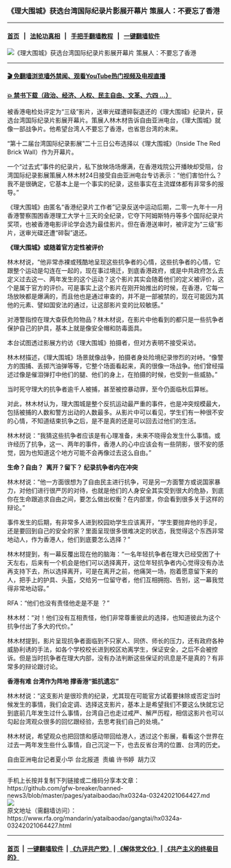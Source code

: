 ### 《理大围城》获选台湾国际纪录片影展开幕片 策展人：不要忘了香港
------------------------

#### [首页](https://github.com/gfw-breaker/banned-news3/blob/master/README.md) &nbsp;&nbsp;|&nbsp;&nbsp; [法轮功真相](https://github.com/begood0513/basic/blob/master/README.md)  &nbsp;&nbsp;|&nbsp;&nbsp; [手把手翻墙教程](https://github.com/gfw-breaker/guides/wiki)  &nbsp;&nbsp;|&nbsp;&nbsp; [一键翻墙软件](https://github.com/gfw-breaker/nogfw/blob/master/README.md)  



<div id="headerimg">
 <img alt="《理大围城》获选台湾国际纪录片影展开幕片 策展人：不要忘了香港" src="https://www.rfa.org/mandarin/yataibaodao/gangtai/hx0324a-03242021064427.html/@@images/99d842f5-efcc-4d95-ad6f-456a39f798da.png" title="《理大围城》获选台湾国际纪录片影展开幕片 策展人：不要忘了香港"/>
 <span class="lead_image_caption">
 </span>
 <!-- zoomattribute -->
</div>

<hr/>


#### [ 🎬  免翻墙浏览墙外禁闻、观看YouTube热门视频及电视直播](https://github.com/gfw-breaker/HelloWorld)

#### [ 💥  禁书下载（政治、经济、人权、民主自由、文革、六四 ...）](https://github.com/gfw-breaker/books/blob/master/README.md)

<div id="storytext">
 <p class="p1">
  被香港电检处评定为“三级”影片，送审光碟遭碎裂退还的《理大围城》纪录片，获选台湾国际纪录片影展开幕片。策展人林木材告诉自由亚洲电台，《理大围城》就像一部战争片。他希望台湾人不要忘了香港，也省思台湾的未来。
 </p>
 <p class="p1">
  “第十二届台湾国际纪录影展”二十三日公布选择以《理大围城》（Inside The Red Brick Wall）作为开幕片。
 </p>
 <p class="p1">
  一个“过去式”事件的纪录片，私下放映场场爆满，在香港戏院公开播映却受阻，台湾国际纪录影展策展人林木材24日接受自由亚洲电台专访表示：“他们害怕什么？我不是很确定，它基本上是一个事实的纪录，这些事实在主流媒体都有非常多的报导。”
 </p>
 <p class="p1">
  《理大围城》由匿名“香港纪录片工作者”记录反送中运动后期，二零一九年十一月香港警察围困香港理工大学十三天的全纪录，它夺下阿姆斯特丹等多个国际纪录片奖项，也被香港电影评论学会选为最佳影片。但在香港送审时，被评定为“三级”影片，送审光碟还遭“碎裂”退还。
 </p>
 <p class="p1">
  <strong>
   《理大围城》或随着官方定性被评价
  </strong>
 </p>
 <p class="p1">
  林木材说，“他非常赤裸或残酷地呈现这些抗争者的心情，这些抗争者的心情，它跟整个运动是勾连在一起的，现在事过境迁，到底香港政府，或是中共政府怎么去定义过去这一、两年发生的这个运动？这个影片其实会随着他们的定义被评价，这个是属于官方的评价。可是事实上这个影片在刚开始推出的时候，在香港，它每一场放映都是爆满的，而且他也是通过审查的，并不是一部被禁的，现在可能因为其他的元素、譬如国安法的通过，让这部影片变的比较敏感。”
 </p>
 <p class="p1">
  对港警指控在理大查获危险物品？林木材说，在影片中他看到的都只是一些抗争者保护自己的护具，基本上就是像安全帽和防毒面具。
 </p>
 <p class="p1">
  本台试图透过影展方约访《理大围城》拍摄者，但对方表明不接受采访。
 </p>
 <p class="p1">
  林木材描述，《理大围城》场景就像战争，拍摄者身处险境纪录惨烈的对峙。“像警方的围捕、丢掷汽油弹等等，它整个场面看起来，真的很像一场战争。他们曾经描述过像是催泪弹打中他们的腿、他们的身上，在拍摄的时候，也受到一些威胁。”
 </p>
 <p class="p1">
  当时死守理大的抗争者逾千人被捕，甚至被控暴动罪，至今仍面临秋后算帐。
 </p>
 <p class="p1">
  对此，林木材认为，理大围城是整个反抗运动最严重的事件，也是冲突规模最大，包括被捕的人数和警方出动的人数最多。从影片中可以看见，学生们有一种很不安的心情，不知道结束抗争之后，是不是真的还是可以回去过他们的生活。
 </p>
 <p class="p1">
  林木材说：“我猜这些抗争者应该是有心理准备，未来不晓得会发生什么事情。或许经历了抗争，这一、两年的事件，香港人的心中应该会有一些阴影，很不安的感觉，因为也知道这个地方可能不会再像过去这么自由。”
 </p>
 <p class="p1">
  <strong>
   生命？自由？  离开？留下？ 纪录抗争者内在冲突
  </strong>
 </p>
 <p class="p1">
  林木材说：“他一方面很想为了自由民主进行抗争，可是另一方面警方或说国家暴力，对他们进行很严厉的对待，也就是他们的人身安全其实受到很大的危胁，到底你在生命跟追求自由之间，要怎么做出权衡？在内部里，你会看到很多关于这样的辩论。”
 </p>
 <p class="p1">
  事件发生的后期，有非常多人进到校园劝学生应该离开，“学生要抛弃他的手足，还是要回到自己的安全的家？里面呈现很多很难决定的状态，我觉得这个东西非常地动人，作为香港人，他们到底要怎么选择？”
 </p>
 <p class="p1">
  林木材提到，有一幕反覆出现在他的脑海：“一名年轻抗争者在理大已经受困了十天左右，后来有一个机会是他们可以选择离开，这位年轻抗争者内心觉得没有办法再支持下去，所以选择离开，可是在离开之前，他痛哭一场，抱着愿意留下来的人，把手上的护具、头盔，交给另一位留守者，他们互相拥抱、告别，这一幕我觉得非常地动容。”
 </p>
 <p class="p1">
  RFA：“他们也没有责怪他走是不是 ？”
 </p>
 <p class="p1">
  林木材：“对！他们没有互相责怪，他们非常尊重彼此的选择，也知道彼此为这个抗争付出了多大的代价。”
 </p>
 <p class="p1">
  林木材提到，影片呈现抗争者面临到不只家人、同侪、师长的压力，还有政府各种威胁利诱的手法，如各个学校校长进到校区劝离学生，保证安全，之后不会被控诉。但是当时抗争者在理大内部，没有办法判断这些保证的讯息是不是真的？有非常多的辩论跟讨论。
 </p>
 <p class="p1">
  <strong>
   香港有难 台湾作为阵地 撑香港“抵抗遗忘”
  </strong>
 </p>
 <p class="p1">
  林木材说：“这支影片是很珍贵的纪录，尤其现在可能官方试着要抹除或否定当时候发生的事情，我们会定调、选择这支影片，基本上是希望我们不要这么快就忘记到底前几年发生过什么事情，台湾自己也走过戒严、解严历程，相信这影片也可以勾起台湾观众很多的回忆跟经验，去思考我们自己的处境。”
 </p>
 <p class="p1">
  林木材说，希望观众也把回馈和感动带回给港人，透过这个影展，看看这个世界在过去一两年发生些什么事情，自己沉淀一下，也去反省台湾的位置、台湾的历史。
 </p>
 <p class="p2">
 </p>
 <p class="p1">
  自由亚洲电台记者夏小华 台北报道  责编 许书婷  胡力汉
 </p>
 <p class="p2">
 </p>
 <p class="p2">
 </p>
 <p class="p2">
 </p>
 <p class="p2">
 </p>
 <p class="p2">
 </p>
 <p class="p2">
 </p>
 <p class="p2">
 </p>
</div>

<hr/>
手机上长按并复制下列链接或二维码分享本文章：<br/>
https://github.com/gfw-breaker/banned-news3/blob/master/pages/yataibaodao/hx0324a-03242021064427.md <br/>
<a href='https://github.com/gfw-breaker/banned-news3/blob/master/pages/yataibaodao/hx0324a-03242021064427.md'><img src='https://github.com/gfw-breaker/banned-news3/blob/master/pages/yataibaodao/hx0324a-03242021064427.md.png'/></a> <br/>
原文地址（需翻墙访问）：https://www.rfa.org/mandarin/yataibaodao/gangtai/hx0324a-03242021064427.html


------------------------
#### [首页](https://github.com/gfw-breaker/banned-news3/blob/master/README.md) &nbsp;|&nbsp; [一键翻墙软件](https://github.com/gfw-breaker/nogfw/blob/master/README.md) &nbsp;| [《九评共产党》](https://github.com/gfw-breaker/9ping.md/blob/master/README.md#九评之一评共产党是什么) | [《解体党文化》](https://github.com/gfw-breaker/jtdwh.md/blob/master/README.md) | [《共产主义的终极目的》](https://github.com/gfw-breaker/gczydzjmd.md/blob/master/README.md)


<img src='http://gfw-breaker.win/banned-news3/pages/yataibaodao/hx0324a-03242021064427.md' width='0px' height='0px'/>